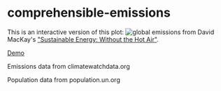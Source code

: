 # comprehensible-emissions

This is an interactive version of this plot:
![global emissions](http://www.inference.org.uk/sustainable/book/tex/ps/individual302/figure10.png) from David MacKay's ["Sustainable Energy: Without the Hot Air"](https://withouthotair.com/).

[Demo](https://naughty-payne-5d77a3.netlify.app)

Emissions data from climatewatchdata.org

Population data from population.un.org